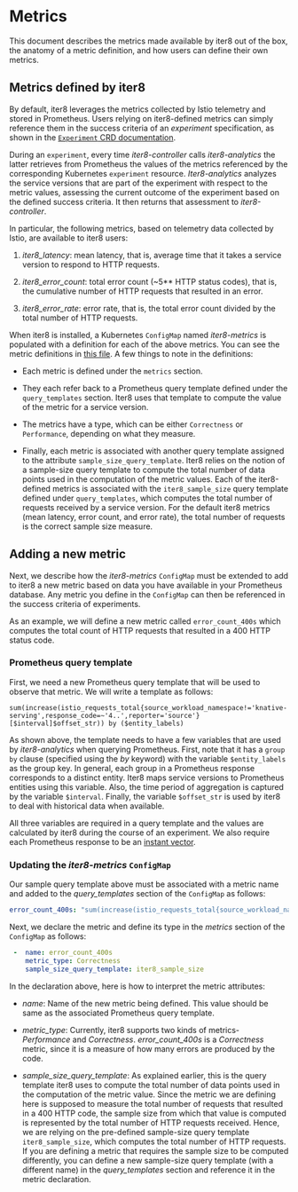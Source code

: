 # Metrics

This document describes the metrics made available by iter8 out of the box, the anatomy of a metric definition, and how users can define their own metrics.

## Metrics defined by iter8

By default, iter8 leverages the metrics collected by Istio telemetry and stored in Prometheus. Users relying on iter8-defined metrics can simply reference them in the success criteria of an _experiment_ specification, as shown in the [`Experiment` CRD documentation](iter8_crd.md).

During an `experiment`, every time _iter8-controller_ calls _iter8-analytics_ the latter retrieves from Prometheus the values of the metrics referenced by the corresponding Kubernetes `experiment` resource. _Iter8-analytics_ analyzes the service versions that are part of the experiment with respect to the metric values, assessing the current outcome of the experiment based on the defined success criteria. It then returns that assessment to _iter8-controller_.

In particular, the following metrics, based on telemetry data collected by Istio, are available to iter8 users:

1. _iter8_latency_: mean latency, that is, average time that it takes a service version to respond to HTTP requests.

2. _iter8_error_count_: total error count (~5** HTTP status codes), that is, the cumulative number of HTTP requests that resulted in an error.

3. _iter8_error_rate_: error rate, that is, the total error count divided by the total number of HTTP requests.

When iter8 is installed, a Kubernetes `ConfigMap` named _iter8-metrics_ is populated with a definition for each of the above metrics. You can see the metric definitions in [this file](https://raw.githubusercontent.com/iter8-tools/iter8-controller/master/install/helm/iter8-controller/templates/metrics/iter8_metrics.yaml). A few things to note in the definitions:

- Each metric is defined under the `metrics` section.

- They each refer back to a Prometheus query template defined under the `query_templates` section. Iter8 uses that template to compute the value of the metric for a service version.

- The metrics have a type, which can be either `Correctness` or `Performance`, depending on what they measure.

- Finally, each metric is associated with another query template assigned to the attribute `sample_size_query_template`. Iter8 relies on the notion of a sample-size query template to compute the total number of data points used in the computation of the metric values. Each of the iter8-defined metrics is associated with the `iter8_sample_size` query template defined under `query_templates`, which computes the total number of requests received by a service version. For the default iter8 metrics (mean latency, error count, and error rate), the total number of requests is the correct sample size measure.

## Adding a new metric

Next, we describe how the _iter8-metrics_ `ConfigMap` must be extended to add to iter8 a new metric based on data you have available in your Prometheus database. Any metric you define in the `ConfigMap` can then be referenced in the success criteria of experiments.

As an example, we will define a new metric called `error_count_400s` which computes the total count of HTTP requests that resulted in a 400 HTTP status code.

### Prometheus query template

First, we need a new Prometheus query template that will be used to observe that metric. We will write a template as follows:

```
sum(increase(istio_requests_total{source_workload_namespace!='knative-serving',response_code=~'4..',reporter='source'}[$interval]$offset_str)) by ($entity_labels)
```

As shown above, the template needs to have a few variables that are used by _iter8-analytics_ when querying Prometheus. First, note that it has a `group by` clause (specified using the _by_ keyword) with the variable `$entity_labels` as the group key. In general, each group in a Prometheus response corresponds to a distinct entity. Iter8 maps service versions to Prometheus entities using this variable. Also, the time period of aggregation is captured by the variable `$interval`. Finally, the variable `$offset_str` is used by iter8 to deal with historical data when available.

All three variables are required in a query template and the values are calculated by iter8 during the course of an experiment. We also require each Prometheus response to be an [instant vector](https://prometheus.io/docs/prometheus/latest/querying/basics/).


### Updating the _iter8-metrics_ `ConfigMap`

Our sample query template above must be associated with a metric name and added to the _query_templates_ section of the `ConfigMap` as follows:

```yaml
error_count_400s: "sum(increase(istio_requests_total{source_workload_namespace!='knative-serving',response_code=~'4..',reporter='source'}[$interval]$offset_str)) by ($entity_labels)"
```

Next, we declare the metric and define its type in the _metrics_ section of the `ConfigMap` as follows:

```yaml
 -  name: error_count_400s
    metric_type: Correctness
    sample_size_query_template: iter8_sample_size
```

In the declaration above, here is how to interpret the metric attributes:

  - _name_: Name of the new metric being defined. This value should be same as the associated Prometheus query template.

  - _metric_type_: Currently, iter8 supports two kinds of metrics- _Performance_ and _Correctness_. _error_count_400s_ is a _Correctness_ metric, since it is a measure of how many errors are produced by the code.

  - _sample_size_query_template_: As explained earlier, this is the query template iter8 uses to compute the total number of data points used in the computation of the metric value. Since the metric we are defining here is supposed to measure the total number of requests that resulted in a 400 HTTP code, the sample size from which that value is computed is represented by the total number of HTTP requests received. Hence, we are relying on the pre-defined sample-size query template `iter8_sample_size`, which computes the total number of HTTP requests. If you are defining a metric that requires the sample size to be computed differently, you can define a new sample-size query template (with a different name) in the _query_templates_ section and reference it in the metric declaration.
  
